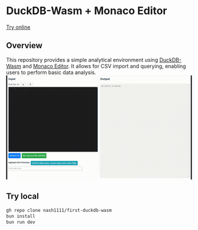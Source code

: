 # DuckDB-Wasm + Monaco Editor
[Try online](https://first-duckdb-wasm.pages.dev/)

## Overview
This repository provides a simple analytical environment using [DuckDB-Wasm](https://github.com/duckdb/duckdb-wasm) and [Monaco Editor](https://github.com/microsoft/monaco-editor). It allows for CSV import and querying, enabling users to perform basic data analysis.  
![demo](https://github.com/nash1111/first-duckdb-wasm/blob/master/demo.gif)

## Try local
```
gh repo clone nash1111/first-duckdb-wasm
bun install
bun run dev
```